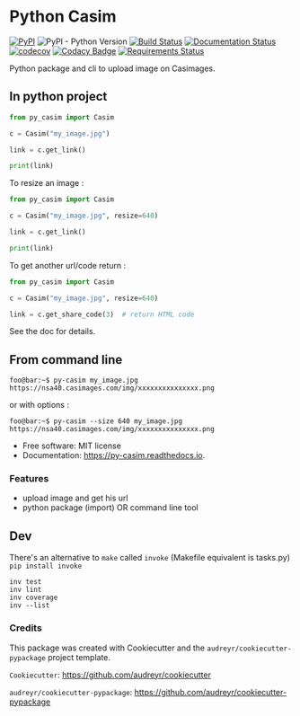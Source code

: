 # Python Casim

[![PyPI](https://img.shields.io/pypi/v/py-casim.svg)](https://pypi.org/project/py-casim/)
![PyPI - Python Version](https://img.shields.io/pypi/pyversions/py-casim)
[![Build Status](https://travis-ci.org/Sergeileduc/py-casim.svg?branch=master)](https://travis-ci.org/Sergeileduc/py-casim)
[![Documentation Status](https://readthedocs.org/projects/py-casim/badge/?version=latest)](https://py-casim.readthedocs.io/en/latest/?badge=latest)
[![codecov](https://codecov.io/gh/Sergeileduc/py-casim/branch/master/graph/badge.svg)](https://codecov.io/gh/Sergeileduc/py-casim)
[![Codacy Badge](https://app.codacy.com/project/badge/Grade/b920474aee1b4a05bfa030606f1e1aef)](https://www.codacy.com/gh/Sergeileduc/py-casim/dashboard?utm_source=github.com&amp;utm_medium=referral&amp;utm_content=Sergeileduc/py-casim&amp;utm_campaign=Badge_Grade)
[![Requirements Status](https://requires.io/github/Sergeileduc/py-casim/requirements.svg?branch=master)](https://requires.io/github/Sergeileduc/py-casim/requirements/?branch=master)

Python package and cli to upload image on Casimages.

## In python project

```python
from py_casim import Casim

c = Casim("my_image.jpg")

link = c.get_link()

print(link)
```

To resize an image :

```python
from py_casim import Casim

c = Casim("my_image.jpg", resize=640)

link = c.get_link()

print(link)
```

To get another url/code return :

```python
from py_casim import Casim

c = Casim("my_image.jpg", resize=640)

link = c.get_share_code(3)  # return HTML code
```

See the doc for details.

## From command line

```console
foo@bar:~$ py-casim my_image.jpg
https://nsa40.casimages.com/img/xxxxxxxxxxxxxxx.png
```

or with options :

```console
foo@bar:~$ py-casim --size 640 my_image.jpg
https://nsa40.casimages.com/img/xxxxxxxxxxxxxxx.png
```

*   Free software: MIT license
*   Documentation: <https://py-casim.readthedocs.io>.

### Features

*   upload image and get his url
*   python package (import) OR command line tool

## Dev
There's an alternative to `make` called `invoke` (Makefile equivalent is tasks.py)
`pip install invoke`

```shell
inv test
inv lint
inv coverage
inv --list
```

### Credits

This package was created with Cookiecutter and the `audreyr/cookiecutter-pypackage` project template.

`Cookiecutter`: <https://github.com/audreyr/cookiecutter>

`audreyr/cookiecutter-pypackage`: <https://github.com/audreyr/cookiecutter-pypackage>

